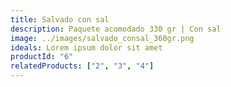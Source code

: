 ```yaml
---
title: Salvado con sal
description: Paquete acomodado 330 gr | Con sal
image: ../images/salvado_consal_360gr.png
ideals: Lorem ipsum dolor sit amet
productId: "6"
relatedProducts: ["2", "3", "4"]
---
```

